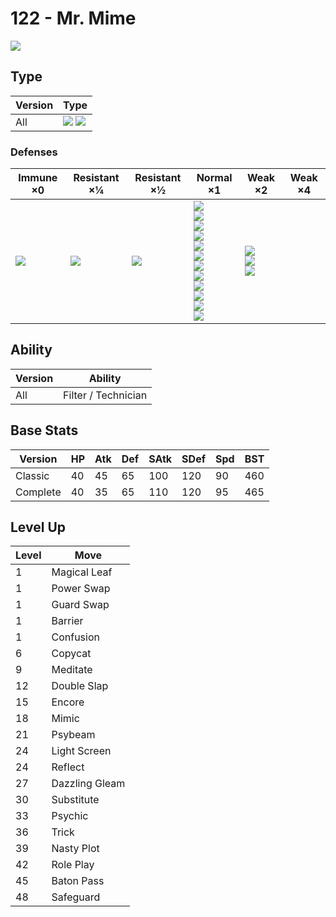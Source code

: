 # 122 - Mr. Mime
![][122]

## Type

Version | Type
---     | ---
All     | ![][psychic]  ![][fairy]

### Defenses

Immune ×0       | Resistant ×¼      | Resistant ×½     | Normal ×1                                                                                                                                                               | Weak ×2                                     | Weak ×4
---             | ---               | ---              | ---                                                                                                                                                                     | ---                                         | ---
![][dragon]<br> | ![][fighting]<br> | ![][psychic]<br> | ![][normal]<br>![][flying]<br>![][ground]<br>![][rock]<br>![][bug]<br>![][fire]<br>![][water]<br>![][grass]<br>![][electric]<br>![][ice]<br>![][dark]<br>![][fairy]<br> | ![][poison]<br>![][ghost]<br>![][steel]<br> | &nbsp;

## Ability

Version | Ability
---     | ---
All     | Filter / Technician

## Base Stats

Version  | HP  | Atk | Def | SAtk | SDef | Spd | BST
---      | --- | --- | --- | ---  | ---  | --- | ---
Classic  | 40  | 45  | 65  | 100  | 120  | 90  | 460
Complete | 40  | 35  | 65  | 110  | 120  | 95  | 465

## Level Up

Level | Move
---   | ---
1     | Magical Leaf
1     | Power Swap
1     | Guard Swap
1     | Barrier
1     | Confusion
6     | Copycat
9     | Meditate
12    | Double Slap
15    | Encore
18    | Mimic
21    | Psybeam
24    | Light Screen
24    | Reflect
27    | Dazzling Gleam
30    | Substitute
33    | Psychic
36    | Trick
39    | Nasty Plot
42    | Role Play
45    | Baton Pass
48    | Safeguard

[122]: ../img/pokemon/122.png
[normal]: ../img/types/normal.png
[fire]: ../img/types/fire.png
[fighting]: ../img/types/fighting.png
[water]: ../img/types/water.png
[flying]: ../img/types/flying.png
[grass]: ../img/types/grass.png
[poison]: ../img/types/poison.png
[electric]: ../img/types/electric.png
[ground]: ../img/types/ground.png
[psychic]: ../img/types/psychic.png
[rock]: ../img/types/rock.png
[ice]: ../img/types/ice.png
[bug]: ../img/types/bug.png
[dragon]: ../img/types/dragon.png
[ghost]: ../img/types/ghost.png
[dark]: ../img/types/dark.png
[steel]: ../img/types/steel.png
[fairy]: ../img/types/fairy.png
